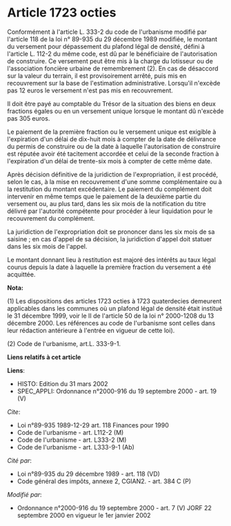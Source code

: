 # Article 1723 octies

Conformément à l'article L. 333-2 du code de l'urbanisme modifié par l'article 118 de la loi n° 89-935 du 29 décembre 1989
modifiée, le montant du versement pour dépassement du plafond légal de densité, défini à l'article L. 112-2 du même code, est
dû par le bénéficiaire de l'autorisation de construire. Ce versement peut être mis à la charge du lotisseur ou de
l'association foncière urbaine de remembrement (2). En cas de désaccord sur la valeur du terrain, il est provisoirement
arrêté, puis mis en recouvrement sur la base de l'estimation administrative. Lorsqu'il n'excède pas 12 euros le versement
n'est pas mis en recouvrement.

Il doit être payé au comptable du Trésor de la situation des biens en deux fractions égales ou en un versement unique lorsque
le montant dû n'excède pas 305 euros.

Le paiement de la première fraction ou le versement unique est exigible à l'expiration d'un délai de dix-huit mois à compter
de la date de délivrance du permis de construire ou de la date à laquelle l'autorisation de construire est réputée avoir été
tacitement accordée et celui de la seconde fraction à l'expiration d'un délai de trente-six mois à compter de cette même
date.

Après décision définitive de la juridiction de l'expropriation, il est procédé, selon le cas, à la mise en recouvrement d'une
somme complémentaire ou à la restitution du montant excédentaire. Le paiement du complément doit intervenir en même temps que
le paiement de la deuxième partie du versement ou, au plus tard, dans les six mois de la notification du titre délivré par
l'autorité compétente pour procéder à leur liquidation pour le recouvrement du complément.

La juridiction de l'expropriation doit se prononcer dans les six mois de sa saisine ; en cas d'appel de sa décision, la
juridiction d'appel doit statuer dans les six mois de l'appel.

Le montant donnant lieu à restitution est majoré des intérêts au taux légal courus depuis la date à laquelle la première
fraction du versement a été acquittée.

**Nota:**

(1) Les dispositions des articles 1723 octies à 1723 quaterdecies demeurent applicables dans les communes où un plafond légal
de densité était institué le 31 décembre 1999, voir le II de l'article 50 de la loi n° 2000-1208 du 13 décembre 2000. Les
références au code de l'urbanisme sont celles dans leur rédaction antérieure à l'entrée en vigueur de cette loi). 

(2) Code de l'urbanisme, art.L. 333-9-1.

**Liens relatifs à cet article**

**Liens**:

  - HISTO: Edition du 31 mars 2002
  - SPEC_APPLI: Ordonnance n°2000-916 du 19 septembre 2000 - art. 19 (V)

_Cite_:

  - Loi n°89-935 1989-12-29 art. 118 Finances pour 1990
  - Code de l'urbanisme - art. L112-2 (M)
  - Code de l'urbanisme - art. L333-2 (M)
  - Code de l'urbanisme - art. L333-9-1 (Ab)

_Cité par_:

  - Loi n°89-935 du 29 décembre 1989 - art. 118 (VD)
  - Code général des impôts, annexe 2, CGIAN2. - art. 384 C (P)

_Modifié par_:

  - Ordonnance n°2000-916 du 19 septembre 2000 - art. 7 (V) JORF 22 septembre 2000 en vigueur le 1er janvier 2002
